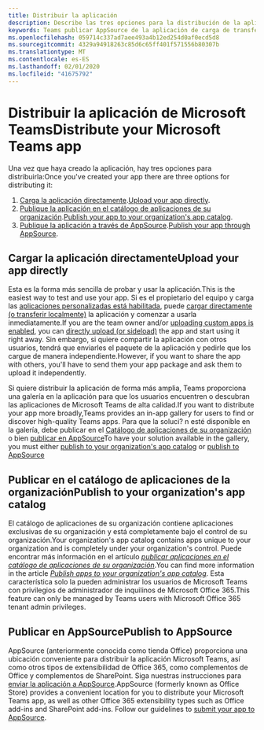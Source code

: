 ```yaml
---
title: Distribuir la aplicación
description: Describe las tres opciones para la distribución de la aplicación
keywords: Teams publicar AppSource de la aplicación de carga de transferencia local de Office distribute
ms.openlocfilehash: 059714c337ad7aee493a4b12ed254d0af0ecd5d8
ms.sourcegitcommit: 4329a94918263c85d6c65ff401f571556b80307b
ms.translationtype: MT
ms.contentlocale: es-ES
ms.lasthandoff: 02/01/2020
ms.locfileid: "41675792"
---
```

# <a name="distribute-your-microsoft-teams-app"></a><span data-ttu-id="02b36-104">Distribuir la aplicación de Microsoft Teams</span><span class="sxs-lookup"><span data-stu-id="02b36-104">Distribute your Microsoft Teams app</span></span>

<span data-ttu-id="02b36-105">Una vez que haya creado la aplicación, hay tres opciones para distribuirla:</span><span class="sxs-lookup"><span data-stu-id="02b36-105">Once you've created your app there are three options for distributing it:</span></span>

1. <span data-ttu-id="02b36-106">[Carga la aplicación directamente](#upload-your-app-directly).</span><span class="sxs-lookup"><span data-stu-id="02b36-106">[Upload your app directly](#upload-your-app-directly).</span></span>
2. <span data-ttu-id="02b36-107">[Publique la aplicación en el catálogo de aplicaciones de su organización](#publish-to-your-organizations-app-catalog).</span><span class="sxs-lookup"><span data-stu-id="02b36-107">[Publish your app to your organization's app catalog](#publish-to-your-organizations-app-catalog).</span></span>
3. <span data-ttu-id="02b36-108">[Publique la aplicación a través de AppSource](#publish-to-appsource).</span><span class="sxs-lookup"><span data-stu-id="02b36-108">[Publish your app through AppSource](#publish-to-appsource).</span></span>

## <a name="upload-your-app-directly"></a><span data-ttu-id="02b36-109">Cargar la aplicación directamente</span><span class="sxs-lookup"><span data-stu-id="02b36-109">Upload your app directly</span></span>

<span data-ttu-id="02b36-110">Esta es la forma más sencilla de probar y usar la aplicación.</span><span class="sxs-lookup"><span data-stu-id="02b36-110">This is the easiest way to test and use your app.</span></span> <span data-ttu-id="02b36-111">Si es el propietario del equipo y carga las [aplicaciones personalizadas está habilitada](/microsoftteams/admin-settings), puede [cargar directamente (o transferir localmente)](./apps-upload.md) la aplicación y comenzar a usarla inmediatamente.</span><span class="sxs-lookup"><span data-stu-id="02b36-111">If you are the team owner and/or [uploading custom apps is enabled](/microsoftteams/admin-settings), you can [directly upload (or sideload)](./apps-upload.md) the app and start using it right away.</span></span> <span data-ttu-id="02b36-112">Sin embargo, si quiere compartir la aplicación con otros usuarios, tendrá que enviarles el paquete de la aplicación y pedirle que los cargue de manera independiente.</span><span class="sxs-lookup"><span data-stu-id="02b36-112">However, if you want to share the app with others, you'll have to send them your app package and ask them to upload it independently.</span></span> 

<span data-ttu-id="02b36-113">Si quiere distribuir la aplicación de forma más amplia, Teams proporciona una galería en la aplicación para que los usuarios encuentren o descubran las aplicaciones de Microsoft Teams de alta calidad.</span><span class="sxs-lookup"><span data-stu-id="02b36-113">If you want to distribute your app more broadly,Teams provides an in-app gallery for users to find or discover high-quality Teams apps.</span></span> <span data-ttu-id="02b36-114">Para que la soluci? n esté disponible en la galería, debe publicar en el [Catálogo de aplicaciones de su organización](#publish-to-your-organizations-app-catalog) o bien [publicar en AppSource](./appsource/publish.md)</span><span class="sxs-lookup"><span data-stu-id="02b36-114">To have your solution available in the gallery, you must either [publish to your organization's app catalog](#publish-to-your-organizations-app-catalog) or [publish to AppSource](./appsource/publish.md)</span></span> 

## <a name="publish-to-your-organizations-app-catalog"></a><span data-ttu-id="02b36-115">Publicar en el catálogo de aplicaciones de la organización</span><span class="sxs-lookup"><span data-stu-id="02b36-115">Publish to your organization's app catalog</span></span>

<span data-ttu-id="02b36-116">El catálogo de aplicaciones de su organización contiene aplicaciones exclusivas de su organización y está completamente bajo el control de su organización.</span><span class="sxs-lookup"><span data-stu-id="02b36-116">Your organization's app catalog contains apps unique to your organization and is completely under your organization's control.</span></span> <span data-ttu-id="02b36-117">Puede encontrar más información en el artículo [*publicar aplicaciones en el catálogo de aplicaciones de su organización*](/microsoftteams/tenant-apps-catalog-teams).</span><span class="sxs-lookup"><span data-stu-id="02b36-117">You can find more information in the article [*Publish apps to your organization's app catalog*](/microsoftteams/tenant-apps-catalog-teams).</span></span> <span data-ttu-id="02b36-118">Esta característica solo la pueden administrar los usuarios de Microsoft Teams con privilegios de administrador de inquilinos de Microsoft Office 365.</span><span class="sxs-lookup"><span data-stu-id="02b36-118">This feature can only be managed by Teams users with Microsoft Office 365 tenant admin privileges.</span></span>

## <a name="publish-to-appsource"></a><span data-ttu-id="02b36-119">Publicar en AppSource</span><span class="sxs-lookup"><span data-stu-id="02b36-119">Publish to AppSource</span></span>

<span data-ttu-id="02b36-120">AppSource (anteriormente conocida como tienda Office) proporciona una ubicación conveniente para distribuir la aplicación Microsoft Teams, así como otros tipos de extensibilidad de Office 365, como complementos de Office y complementos de SharePoint. Siga nuestras instrucciones para [enviar la aplicación a AppSource](./appsource/publish.md).</span><span class="sxs-lookup"><span data-stu-id="02b36-120">AppSource (formerly known as Office Store) provides a convenient location for you to distribute your Microsoft Teams app, as well as other Office 365 extensibility types such as Office add-ins and SharePoint add-ins. Follow our guidelines to [submit your app to AppSource](./appsource/publish.md).</span></span>
